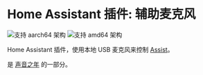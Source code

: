 # Home Assistant 插件: 辅助麦克风

![支持 aarch64 架构][aarch64-shield] ![支持 amd64 架构][amd64-shield]

Home Assistant 插件，使用本地 USB 麦克风来控制 [Assist](https://www.home-assistant.io/voice_control/)。

是 [声音之年](https://www.home-assistant.io/blog/2022/12/20/year-of-voice/) 的一部分。

[aarch64-shield]: https://img.shields.io/badge/aarch64-yes-green.svg
[amd64-shield]: https://img.shields.io/badge/amd64-yes-green.svg
[armhf-shield]: https://img.shields.io/badge/armhf-no-red.svg
[armv7-shield]: https://img.shields.io/badge/armv7-no-red.svg
[i386-shield]: https://img.shields.io/badge/i386-no-red.svg